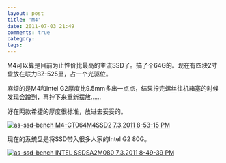 ```yaml
---
layout: post
title: 'M4'
date: 2011-07-03 21:49
comments: true
category: 
tags:
---
```

    

M4可以算是目前为止性价比最高的主流SSD了。搞了个64G的。现在有四块2寸盘放在联力BZ-525里，占一个光驱位。

麻烦的是M4和Intel G2厚度比9.5mm多出一点点，结果拧完螺丝往机箱塞的时候发现会蹭到，再拧下来重新摆放……

好在两款希捷的厚度很标准，放进去妥妥的。

[![as-ssd-bench M4-CT064M4SSD2 7.3.2011 8-53-15 PM](http://qingpei.me/images/in_post/as-ssd-bench-M4-CT064M4SSD2-7.3.2011-8-53-15-PM_thumb.png)](http://qingpei.me/images/in_post/as-ssd-bench-M4-CT064M4SSD2-7.3.2011-8-53-15-PM.png)

现在的系统盘是将SSD带入很多人家的Intel G2 80G。

[![as-ssd-bench INTEL SSDSA2M080 7.3.2011 8-49-39 PM](http://qingpei.me/images/in_post/as-ssd-bench-INTEL-SSDSA2M080-7.3.2011-8-49-39-PM_thumb.png)](http://qingpei.me/images/in_post/as-ssd-bench-INTEL-SSDSA2M080-7.3.2011-8-49-39-PM.png)
